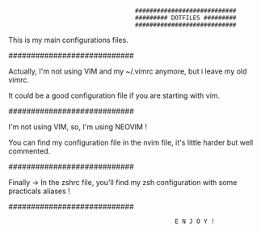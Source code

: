                                        ############################
                                       ######### DOTFILES #########
                                       ############################

This is my main configurations files.

############################

Actually, I'm not using VIM and my ~/.vimrc anymore, but i leave my old vimrc.

It could be a good configuration file if you are starting with vim.

############################

I'm not using VIM, so, I'm using NEOVIM !

You can find my configuration file in the nvim file, it's little harder but well commented.

############################

Finally -> In the zshrc file, you'll find my zsh configuration with some practicals aliases !

############################

                                                  E N J O Y !
